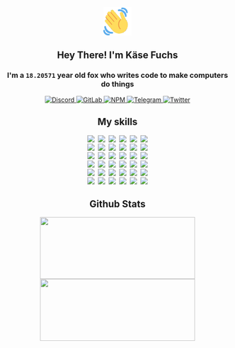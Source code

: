<div><p align=center><img src=./resources/images/wave.gif width=64px height=64px></p><h2 align=center>Hey There! I'm Käse Fuchs</h2><h3 align=center>I'm a <code>18.20571</code> year old fox who writes code to make computers do things</h3><p align=center><a href=https://discord.com/users/507526681125322772><img alt=Discord src="https://img.shields.io/badge/Discord-5865F2?logo=discord&logoColor=white&style=flat-square#f83594b114e6d08a875cb75de48de028"> </a><a href=https://gitlab.com/kasefuchs><img alt=GitLab src="https://img.shields.io/badge/GitLab-330F63?logo=gitlab&logoColor=white&style=flat-square#f83594b114e6d08a875cb75de48de028"> </a><a href=https://npmjs.com/~kasefuchs><img alt=NPM src="https://img.shields.io/badge/NPM-CB3837?logo=npm&logoColor=white&style=flat-square#f83594b114e6d08a875cb75de48de028"> </a><a href=https://t.me/kasefuchs><img alt=Telegram src="https://img.shields.io/badge/Telegram-2CA5E0?logo=telegram&logoColor=white&style=flat-square#f83594b114e6d08a875cb75de48de028"> </a><a href=https://twitter.com/kasefuchs><img alt=Twitter src="https://img.shields.io/badge/Twitter-1DA1F2?logo=twitter&logoColor=white&style=flat-square#f83594b114e6d08a875cb75de48de028"></a></p><h2 align=center>My skills</h2><p align=center><a href=https://aws.amazon.com/ ><picture><source srcset="https://skillicons.dev/icons?i=aws&theme=dark#f83594b114e6d08a875cb75de48de028" media="(prefers-color-scheme: dark)"><source srcset="https://skillicons.dev/icons?i=aws&theme=light#f83594b114e6d08a875cb75de48de028" media="(prefers-color-scheme: light), (prefers-color-scheme: no-preference)"><img src="https://skillicons.dev/icons?i=aws&theme=light#f83594b114e6d08a875cb75de48de028"></picture></a>&nbsp;&nbsp;<a href=https://en.wikipedia.org/wiki/Bash_(Unix_shell)><picture><source srcset="https://skillicons.dev/icons?i=bash&theme=dark#f83594b114e6d08a875cb75de48de028" media="(prefers-color-scheme: dark)"><source srcset="https://skillicons.dev/icons?i=bash&theme=light#f83594b114e6d08a875cb75de48de028" media="(prefers-color-scheme: light), (prefers-color-scheme: no-preference)"><img src="https://skillicons.dev/icons?i=bash&theme=light#f83594b114e6d08a875cb75de48de028"></picture></a>&nbsp;&nbsp;<a href=https://discord.com/developers/docs><picture><source srcset="https://skillicons.dev/icons?i=bots&theme=dark#f83594b114e6d08a875cb75de48de028" media="(prefers-color-scheme: dark)"><source srcset="https://skillicons.dev/icons?i=bots&theme=light#f83594b114e6d08a875cb75de48de028" media="(prefers-color-scheme: light), (prefers-color-scheme: no-preference)"><img src="https://skillicons.dev/icons?i=bots&theme=light#f83594b114e6d08a875cb75de48de028"></picture></a>&nbsp;&nbsp;<a href=https://www.cloudflare.com/ ><picture><source srcset="https://skillicons.dev/icons?i=cloudflare&theme=dark#f83594b114e6d08a875cb75de48de028" media="(prefers-color-scheme: dark)"><source srcset="https://skillicons.dev/icons?i=cloudflare&theme=light#f83594b114e6d08a875cb75de48de028" media="(prefers-color-scheme: light), (prefers-color-scheme: no-preference)"><img src="https://skillicons.dev/icons?i=cloudflare&theme=light#f83594b114e6d08a875cb75de48de028"></picture></a>&nbsp;&nbsp;<a href=https://en.wikipedia.org/wiki/CSS><picture><source srcset="https://skillicons.dev/icons?i=css&theme=dark#f83594b114e6d08a875cb75de48de028" media="(prefers-color-scheme: dark)"><source srcset="https://skillicons.dev/icons?i=css&theme=light#f83594b114e6d08a875cb75de48de028" media="(prefers-color-scheme: light), (prefers-color-scheme: no-preference)"><img src="https://skillicons.dev/icons?i=css&theme=light#f83594b114e6d08a875cb75de48de028"></picture></a>&nbsp;&nbsp;<a href=https://www.docker.com/ ><picture><source srcset="https://skillicons.dev/icons?i=docker&theme=dark#f83594b114e6d08a875cb75de48de028" media="(prefers-color-scheme: dark)"><source srcset="https://skillicons.dev/icons?i=docker&theme=light#f83594b114e6d08a875cb75de48de028" media="(prefers-color-scheme: light), (prefers-color-scheme: no-preference)"><img src="https://skillicons.dev/icons?i=docker&theme=light#f83594b114e6d08a875cb75de48de028"></picture></a><br><a href=https://www.electronjs.org/ ><picture><source srcset="https://skillicons.dev/icons?i=electron&theme=dark#f83594b114e6d08a875cb75de48de028" media="(prefers-color-scheme: dark)"><source srcset="https://skillicons.dev/icons?i=electron&theme=light#f83594b114e6d08a875cb75de48de028" media="(prefers-color-scheme: light), (prefers-color-scheme: no-preference)"><img src="https://skillicons.dev/icons?i=electron&theme=light#f83594b114e6d08a875cb75de48de028"></picture></a>&nbsp;&nbsp;<a href=https://expressjs.com/ ><picture><source srcset="https://skillicons.dev/icons?i=express&theme=dark#f83594b114e6d08a875cb75de48de028" media="(prefers-color-scheme: dark)"><source srcset="https://skillicons.dev/icons?i=express&theme=light#f83594b114e6d08a875cb75de48de028" media="(prefers-color-scheme: light), (prefers-color-scheme: no-preference)"><img src="https://skillicons.dev/icons?i=express&theme=light#f83594b114e6d08a875cb75de48de028"></picture></a>&nbsp;&nbsp;<a href=https://www.figma.com/ ><picture><source srcset="https://skillicons.dev/icons?i=figma&theme=dark#f83594b114e6d08a875cb75de48de028" media="(prefers-color-scheme: dark)"><source srcset="https://skillicons.dev/icons?i=figma&theme=light#f83594b114e6d08a875cb75de48de028" media="(prefers-color-scheme: light), (prefers-color-scheme: no-preference)"><img src="https://skillicons.dev/icons?i=figma&theme=light#f83594b114e6d08a875cb75de48de028"></picture></a>&nbsp;&nbsp;<a href=https://firebase.google.com/ ><picture><source srcset="https://skillicons.dev/icons?i=firebase&theme=dark#f83594b114e6d08a875cb75de48de028" media="(prefers-color-scheme: dark)"><source srcset="https://skillicons.dev/icons?i=firebase&theme=light#f83594b114e6d08a875cb75de48de028" media="(prefers-color-scheme: light), (prefers-color-scheme: no-preference)"><img src="https://skillicons.dev/icons?i=firebase&theme=light#f83594b114e6d08a875cb75de48de028"></picture></a>&nbsp;&nbsp;<a href=https://flask.palletsprojects.com/ ><picture><source srcset="https://skillicons.dev/icons?i=flask&theme=dark#f83594b114e6d08a875cb75de48de028" media="(prefers-color-scheme: dark)"><source srcset="https://skillicons.dev/icons?i=flask&theme=light#f83594b114e6d08a875cb75de48de028" media="(prefers-color-scheme: light), (prefers-color-scheme: no-preference)"><img src="https://skillicons.dev/icons?i=flask&theme=light#f83594b114e6d08a875cb75de48de028"></picture></a>&nbsp;&nbsp;<a href=https://cloud.google.com/ ><picture><source srcset="https://skillicons.dev/icons?i=gcp&theme=dark#f83594b114e6d08a875cb75de48de028" media="(prefers-color-scheme: dark)"><source srcset="https://skillicons.dev/icons?i=gcp&theme=light#f83594b114e6d08a875cb75de48de028" media="(prefers-color-scheme: light), (prefers-color-scheme: no-preference)"><img src="https://skillicons.dev/icons?i=gcp&theme=light#f83594b114e6d08a875cb75de48de028"></picture></a><br><a href=https://git-scm.com/ ><picture><source srcset="https://skillicons.dev/icons?i=git&theme=dark#f83594b114e6d08a875cb75de48de028" media="(prefers-color-scheme: dark)"><source srcset="https://skillicons.dev/icons?i=git&theme=light#f83594b114e6d08a875cb75de48de028" media="(prefers-color-scheme: light), (prefers-color-scheme: no-preference)"><img src="https://skillicons.dev/icons?i=git&theme=light#f83594b114e6d08a875cb75de48de028"></picture></a>&nbsp;&nbsp;<a href=https://github.com/ ><picture><source srcset="https://skillicons.dev/icons?i=github&theme=dark#f83594b114e6d08a875cb75de48de028" media="(prefers-color-scheme: dark)"><source srcset="https://skillicons.dev/icons?i=github&theme=light#f83594b114e6d08a875cb75de48de028" media="(prefers-color-scheme: light), (prefers-color-scheme: no-preference)"><img src="https://skillicons.dev/icons?i=github&theme=light#f83594b114e6d08a875cb75de48de028"></picture></a>&nbsp;&nbsp;<a href=https://gitlab.com/ ><picture><source srcset="https://skillicons.dev/icons?i=gitlab&theme=dark#f83594b114e6d08a875cb75de48de028" media="(prefers-color-scheme: dark)"><source srcset="https://skillicons.dev/icons?i=gitlab&theme=light#f83594b114e6d08a875cb75de48de028" media="(prefers-color-scheme: light), (prefers-color-scheme: no-preference)"><img src="https://skillicons.dev/icons?i=gitlab&theme=light#f83594b114e6d08a875cb75de48de028"></picture></a>&nbsp;&nbsp;<a href=https://www.heroku.com/ ><picture><source srcset="https://skillicons.dev/icons?i=heroku&theme=dark#f83594b114e6d08a875cb75de48de028" media="(prefers-color-scheme: dark)"><source srcset="https://skillicons.dev/icons?i=heroku&theme=light#f83594b114e6d08a875cb75de48de028" media="(prefers-color-scheme: light), (prefers-color-scheme: no-preference)"><img src="https://skillicons.dev/icons?i=heroku&theme=light#f83594b114e6d08a875cb75de48de028"></picture></a>&nbsp;&nbsp;<a href=https://en.wikipedia.org/wiki/HTML><picture><source srcset="https://skillicons.dev/icons?i=html&theme=dark#f83594b114e6d08a875cb75de48de028" media="(prefers-color-scheme: dark)"><source srcset="https://skillicons.dev/icons?i=html&theme=light#f83594b114e6d08a875cb75de48de028" media="(prefers-color-scheme: light), (prefers-color-scheme: no-preference)"><img src="https://skillicons.dev/icons?i=html&theme=light#f83594b114e6d08a875cb75de48de028"></picture></a>&nbsp;&nbsp;<a href=https://en.wikipedia.org/wiki/JavaScript><picture><source srcset="https://skillicons.dev/icons?i=js&theme=dark#f83594b114e6d08a875cb75de48de028" media="(prefers-color-scheme: dark)"><source srcset="https://skillicons.dev/icons?i=js&theme=light#f83594b114e6d08a875cb75de48de028" media="(prefers-color-scheme: light), (prefers-color-scheme: no-preference)"><img src="https://skillicons.dev/icons?i=js&theme=light#f83594b114e6d08a875cb75de48de028"></picture></a><br><a href=https://en.wikipedia.org/wiki/Linux><picture><source srcset="https://skillicons.dev/icons?i=linux&theme=dark#f83594b114e6d08a875cb75de48de028" media="(prefers-color-scheme: dark)"><source srcset="https://skillicons.dev/icons?i=linux&theme=light#f83594b114e6d08a875cb75de48de028" media="(prefers-color-scheme: light), (prefers-color-scheme: no-preference)"><img src="https://skillicons.dev/icons?i=linux&theme=light#f83594b114e6d08a875cb75de48de028"></picture></a>&nbsp;&nbsp;<a href=https://mui.com/ ><picture><source srcset="https://skillicons.dev/icons?i=materialui&theme=dark#f83594b114e6d08a875cb75de48de028" media="(prefers-color-scheme: dark)"><source srcset="https://skillicons.dev/icons?i=materialui&theme=light#f83594b114e6d08a875cb75de48de028" media="(prefers-color-scheme: light), (prefers-color-scheme: no-preference)"><img src="https://skillicons.dev/icons?i=materialui&theme=light#f83594b114e6d08a875cb75de48de028"></picture></a>&nbsp;&nbsp;<a href=https://en.wikipedia.org/wiki/Markdown><picture><source srcset="https://skillicons.dev/icons?i=md&theme=dark#f83594b114e6d08a875cb75de48de028" media="(prefers-color-scheme: dark)"><source srcset="https://skillicons.dev/icons?i=md&theme=light#f83594b114e6d08a875cb75de48de028" media="(prefers-color-scheme: light), (prefers-color-scheme: no-preference)"><img src="https://skillicons.dev/icons?i=md&theme=light#f83594b114e6d08a875cb75de48de028"></picture></a>&nbsp;&nbsp;<a href=https://www.mongodb.com/ ><picture><source srcset="https://skillicons.dev/icons?i=mongodb&theme=dark#f83594b114e6d08a875cb75de48de028" media="(prefers-color-scheme: dark)"><source srcset="https://skillicons.dev/icons?i=mongodb&theme=light#f83594b114e6d08a875cb75de48de028" media="(prefers-color-scheme: light), (prefers-color-scheme: no-preference)"><img src="https://skillicons.dev/icons?i=mongodb&theme=light#f83594b114e6d08a875cb75de48de028"></picture></a>&nbsp;&nbsp;<a href=https://www.mysql.com/ ><picture><source srcset="https://skillicons.dev/icons?i=mysql&theme=dark#f83594b114e6d08a875cb75de48de028" media="(prefers-color-scheme: dark)"><source srcset="https://skillicons.dev/icons?i=mysql&theme=light#f83594b114e6d08a875cb75de48de028" media="(prefers-color-scheme: light), (prefers-color-scheme: no-preference)"><img src="https://skillicons.dev/icons?i=mysql&theme=light#f83594b114e6d08a875cb75de48de028"></picture></a>&nbsp;&nbsp;<a href=https://nextjs.org/ ><picture><source srcset="https://skillicons.dev/icons?i=nextjs&theme=dark#f83594b114e6d08a875cb75de48de028" media="(prefers-color-scheme: dark)"><source srcset="https://skillicons.dev/icons?i=nextjs&theme=light#f83594b114e6d08a875cb75de48de028" media="(prefers-color-scheme: light), (prefers-color-scheme: no-preference)"><img src="https://skillicons.dev/icons?i=nextjs&theme=light#f83594b114e6d08a875cb75de48de028"></picture></a><br><a href=https://nodejs.org/en/ ><picture><source srcset="https://skillicons.dev/icons?i=nodejs&theme=dark#f83594b114e6d08a875cb75de48de028" media="(prefers-color-scheme: dark)"><source srcset="https://skillicons.dev/icons?i=nodejs&theme=light#f83594b114e6d08a875cb75de48de028" media="(prefers-color-scheme: light), (prefers-color-scheme: no-preference)"><img src="https://skillicons.dev/icons?i=nodejs&theme=light#f83594b114e6d08a875cb75de48de028"></picture></a>&nbsp;&nbsp;<a href=https://www.postgresql.org/ ><picture><source srcset="https://skillicons.dev/icons?i=postgres&theme=dark#f83594b114e6d08a875cb75de48de028" media="(prefers-color-scheme: dark)"><source srcset="https://skillicons.dev/icons?i=postgres&theme=light#f83594b114e6d08a875cb75de48de028" media="(prefers-color-scheme: light), (prefers-color-scheme: no-preference)"><img src="https://skillicons.dev/icons?i=postgres&theme=light#f83594b114e6d08a875cb75de48de028"></picture></a>&nbsp;&nbsp;<a href=https://learn.microsoft.com/en-us/powershell/ ><picture><source srcset="https://skillicons.dev/icons?i=powershell&theme=dark#f83594b114e6d08a875cb75de48de028" media="(prefers-color-scheme: dark)"><source srcset="https://skillicons.dev/icons?i=powershell&theme=light#f83594b114e6d08a875cb75de48de028" media="(prefers-color-scheme: light), (prefers-color-scheme: no-preference)"><img src="https://skillicons.dev/icons?i=powershell&theme=light#f83594b114e6d08a875cb75de48de028"></picture></a>&nbsp;&nbsp;<a href=https://www.python.org/ ><picture><source srcset="https://skillicons.dev/icons?i=py&theme=dark#f83594b114e6d08a875cb75de48de028" media="(prefers-color-scheme: dark)"><source srcset="https://skillicons.dev/icons?i=py&theme=light#f83594b114e6d08a875cb75de48de028" media="(prefers-color-scheme: light), (prefers-color-scheme: no-preference)"><img src="https://skillicons.dev/icons?i=py&theme=light#f83594b114e6d08a875cb75de48de028"></picture></a>&nbsp;&nbsp;<a href=https://www.raspberrypi.org/ ><picture><source srcset="https://skillicons.dev/icons?i=raspberrypi&theme=dark#f83594b114e6d08a875cb75de48de028" media="(prefers-color-scheme: dark)"><source srcset="https://skillicons.dev/icons?i=raspberrypi&theme=light#f83594b114e6d08a875cb75de48de028" media="(prefers-color-scheme: light), (prefers-color-scheme: no-preference)"><img src="https://skillicons.dev/icons?i=raspberrypi&theme=light#f83594b114e6d08a875cb75de48de028"></picture></a>&nbsp;&nbsp;<a href=https://reactjs.org/ ><picture><source srcset="https://skillicons.dev/icons?i=react&theme=dark#f83594b114e6d08a875cb75de48de028" media="(prefers-color-scheme: dark)"><source srcset="https://skillicons.dev/icons?i=react&theme=light#f83594b114e6d08a875cb75de48de028" media="(prefers-color-scheme: light), (prefers-color-scheme: no-preference)"><img src="https://skillicons.dev/icons?i=react&theme=light#f83594b114e6d08a875cb75de48de028"></picture></a><br><a href=https://redux.js.org/ ><picture><source srcset="https://skillicons.dev/icons?i=redux&theme=dark#f83594b114e6d08a875cb75de48de028" media="(prefers-color-scheme: dark)"><source srcset="https://skillicons.dev/icons?i=redux&theme=light#f83594b114e6d08a875cb75de48de028" media="(prefers-color-scheme: light), (prefers-color-scheme: no-preference)"><img src="https://skillicons.dev/icons?i=redux&theme=light#f83594b114e6d08a875cb75de48de028"></picture></a>&nbsp;&nbsp;<a href=https://en.wikipedia.org/wiki/Regular_expression><picture><source srcset="https://skillicons.dev/icons?i=regex&theme=dark#f83594b114e6d08a875cb75de48de028" media="(prefers-color-scheme: dark)"><source srcset="https://skillicons.dev/icons?i=regex&theme=light#f83594b114e6d08a875cb75de48de028" media="(prefers-color-scheme: light), (prefers-color-scheme: no-preference)"><img src="https://skillicons.dev/icons?i=regex&theme=light#f83594b114e6d08a875cb75de48de028"></picture></a>&nbsp;&nbsp;<a href=https://en.wikipedia.org/wiki/Sass_(stylesheet_language)><picture><source srcset="https://skillicons.dev/icons?i=sass&theme=dark#f83594b114e6d08a875cb75de48de028" media="(prefers-color-scheme: dark)"><source srcset="https://skillicons.dev/icons?i=sass&theme=light#f83594b114e6d08a875cb75de48de028" media="(prefers-color-scheme: light), (prefers-color-scheme: no-preference)"><img src="https://skillicons.dev/icons?i=sass&theme=light#f83594b114e6d08a875cb75de48de028"></picture></a>&nbsp;&nbsp;<a href=https://www.typescriptlang.org/ ><picture><source srcset="https://skillicons.dev/icons?i=ts&theme=dark#f83594b114e6d08a875cb75de48de028" media="(prefers-color-scheme: dark)"><source srcset="https://skillicons.dev/icons?i=ts&theme=light#f83594b114e6d08a875cb75de48de028" media="(prefers-color-scheme: light), (prefers-color-scheme: no-preference)"><img src="https://skillicons.dev/icons?i=ts&theme=light#f83594b114e6d08a875cb75de48de028"></picture></a>&nbsp;&nbsp;<a href=https://unity.com/ ><picture><source srcset="https://skillicons.dev/icons?i=unity&theme=dark#f83594b114e6d08a875cb75de48de028" media="(prefers-color-scheme: dark)"><source srcset="https://skillicons.dev/icons?i=unity&theme=light#f83594b114e6d08a875cb75de48de028" media="(prefers-color-scheme: light), (prefers-color-scheme: no-preference)"><img src="https://skillicons.dev/icons?i=unity&theme=light#f83594b114e6d08a875cb75de48de028"></picture></a>&nbsp;&nbsp;<a href=https://workers.cloudflare.com/ ><picture><source srcset="https://skillicons.dev/icons?i=workers&theme=dark#f83594b114e6d08a875cb75de48de028" media="(prefers-color-scheme: dark)"><source srcset="https://skillicons.dev/icons?i=workers&theme=light#f83594b114e6d08a875cb75de48de028" media="(prefers-color-scheme: light), (prefers-color-scheme: no-preference)"><img src="https://skillicons.dev/icons?i=workers&theme=light#f83594b114e6d08a875cb75de48de028"></picture></a><br></p><h2 align=center>Github Stats</h2><p align=center><picture><source srcset="https://github-readme-stats-kasefuchs.vercel.app/api/?count_private=true&hide_border=true&hide_rank=true&line_height=20&hide_title=true&username=Kasefuchs&theme=dark#f83594b114e6d08a875cb75de48de028" media="(prefers-color-scheme: dark)"><source srcset="https://github-readme-stats-kasefuchs.vercel.app/api/?count_private=true&hide_border=true&hide_rank=true&line_height=20&hide_title=true&username=Kasefuchs&theme=light#f83594b114e6d08a875cb75de48de028" media="(prefers-color-scheme: light), (prefers-color-scheme: no-preference)"><img align=middle width=350 height=140 src="https://github-readme-stats-kasefuchs.vercel.app/api/?count_private=true&hide_border=true&hide_rank=true&line_height=20&hide_title=true&username=Kasefuchs&theme=light#f83594b114e6d08a875cb75de48de028"></picture><picture><source srcset="https://github-readme-stats-kasefuchs.vercel.app/api/top-langs/?count_private=true&hide_border=true&layout=compact&username=Kasefuchs&theme=dark#f83594b114e6d08a875cb75de48de028" media="(prefers-color-scheme: dark)"><source srcset="https://github-readme-stats-kasefuchs.vercel.app/api/top-langs/?count_private=true&hide_border=true&layout=compact&username=Kasefuchs&theme=light#f83594b114e6d08a875cb75de48de028" media="(prefers-color-scheme: light), (prefers-color-scheme: no-preference)"><img align=middle width=350 height=140 src="https://github-readme-stats-kasefuchs.vercel.app/api/top-langs/?count_private=true&hide_border=true&layout=compact&username=Kasefuchs&theme=light#f83594b114e6d08a875cb75de48de028"></picture></p><img src="https://hit.yhype.me/github/profile?user_id=64592097#f83594b114e6d08a875cb75de48de028" alt=""></div>
